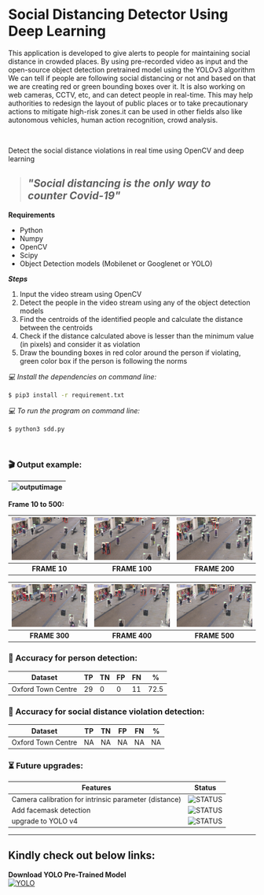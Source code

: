 
# Social Distancing Detector Using Deep Learning 

This application is 
developed to give alerts to people for maintaining social distance in crowded places. By 
using pre-recorded video as input and the open-source object detection pretrained model 
using the YOLOv3 algorithm We can tell if people are following social distancing or not and 
based on that we are creating red or green bounding boxes over it. It is also working on web 
cameras, CCTV, etc, and can detect people in real-time. This may help authorities to redesign 
the layout of public places or to take precautionary actions to mitigate high-risk zones.it can 
be used in other fields also like autonomous vehicles, human action recognition, crowd 
analysis.

</br>

Detect the social distance violations in real time using OpenCV and deep learning

> ## ***"Social distancing is the only way to counter Covid-19"***

**Requirements**
- Python
- Numpy
- OpenCV
- Scipy
- Object Detection models (Mobilenet or Googlenet or YOLO)

***Steps***
1. Input the video stream using OpenCV
2. Detect the people in the video stream using any of the object detection models
3. Find the centroids of the identified people and calculate the distance between the centroids
4. Check if the distance calculated above is lesser than the minimum value (in pixels) and consider it as violation
5. Draw the bounding boxes in red color around the person if violating, green color box if the person is following the norms


_💻 Install the dependencies on command line:_

```sh
$ pip3 install -r requirement.txt
```

_💻 To run the program on command line:_

```sh
$ python3 sdd.py
```

</br>

### 🎬 Output example:

| ![outputimage](/images/TownCentre_new.gif) |
| ------------------------------------------ |


**Frame 10 to 500:**

| ![outputimage](/images/data/frame10.jpg) | ![outputimage](/images/data/frame100.jpg) | ![outputimage](/images/data/frame200.jpg) |
| :-----------------------------------------: | :------------------------------------------: | :------------------------------------------: |
|                **FRAME 10**                 |                **FRAME 100**                 |                **FRAME 200**                 |

| ![outputimage](/images/data/frame300.jpg) | ![outputimage](/images/data/frame400.jpg) | ![outputimage](/images/data/frame500.jpg) |
| :------------------------------------------: | :------------------------------------------: | :------------------------------------------: |
|                **FRAME 300**                 |                **FRAME 400**                 |                **FRAME 500**                 |

### 🎯 Accuracy for person detection:

| Dataset            | TP  | TN  | FP  | FN  | %    |
| ------------------ | --- | --- | --- | --- | ---- |
| Oxford Town Centre | 29  | 0   | 0   | 11  | 72.5 |

### 🎯 Accuracy for social distance violation detection:

| Dataset            | TP  | TN  | FP  | FN  | %   |
| ------------------ | --- | --- | --- | --- | --- |
| Oxford Town Centre | NA  | NA  | NA  | NA  | NA  |



### ⏳ Future upgrades:

| Features                                              | Status                                                                |
| ----------------------------------------------------- | --------------------------------------------------------------------- |
| Camera calibration for intrinsic parameter (distance) | ![STATUS](https://img.shields.io/badge/camera_calibration-passed-brightgreen) |
| Add facemask detection                                | ![STATUS](https://img.shields.io/badge/face_mask-TBD-orange) |
| upgrade to YOLO v4                                    | ![STATUS](https://img.shields.io/badge/build-passed-brightgreen) |

---

## Kindly check out below links:

**Download YOLO Pre-Trained Model** </br>
[![YOLO](https://img.shields.io/badge/YOLO-Darknet-YELLOW)](https://drive.google.com/file/d/1yRnBkjpWjClZtKUaOgRSblgA8i0OiAXD/view?usp=share_link)


